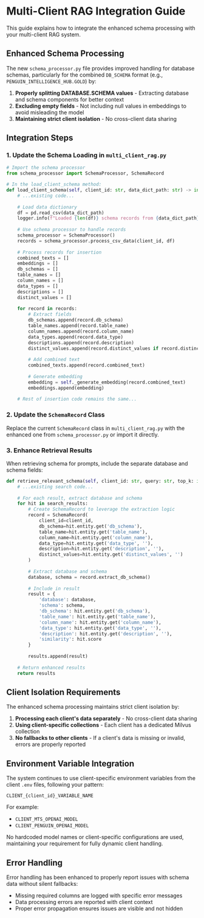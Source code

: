 # Multi-Client RAG Integration Guide

This guide explains how to integrate the enhanced schema processing with your multi-client RAG system.

## Enhanced Schema Processing

The new `schema_processor.py` file provides improved handling for database schemas, particularly for the combined `DB_SCHEMA` format (e.g., `PENGUIN_INTELLIGENCE_HUB.GOLD`) by:

1. **Properly splitting DATABASE.SCHEMA values** - Extracting database and schema components for better context
2. **Excluding empty fields** - Not including null values in embeddings to avoid misleading the model
3. **Maintaining strict client isolation** - No cross-client data sharing

## Integration Steps

### 1. Update the Schema Loading in `multi_client_rag.py`

```python
# Import the schema processor
from schema_processor import SchemaProcessor, SchemaRecord

# In the load_client_schema method:
def load_client_schema(self, client_id: str, data_dict_path: str) -> int:
    # ...existing code...
    
    # Load data dictionary
    df = pd.read_csv(data_dict_path)
    logger.info(f"Loaded {len(df)} schema records from {data_dict_path}")
    
    # Use schema processor to handle records
    schema_processor = SchemaProcessor()
    records = schema_processor.process_csv_data(client_id, df)
    
    # Process records for insertion
    combined_texts = []
    embeddings = []
    db_schemas = []
    table_names = []
    column_names = []
    data_types = []
    descriptions = []
    distinct_values = []
    
    for record in records:
        # Extract fields
        db_schemas.append(record.db_schema)
        table_names.append(record.table_name)
        column_names.append(record.column_name)
        data_types.append(record.data_type)
        descriptions.append(record.description)
        distinct_values.append(record.distinct_values if record.distinct_values else "")
        
        # Add combined text
        combined_texts.append(record.combined_text)
        
        # Generate embedding
        embedding = self._generate_embedding(record.combined_text)
        embeddings.append(embedding)
    
    # Rest of insertion code remains the same...
```

### 2. Update the `SchemaRecord` Class

Replace the current `SchemaRecord` class in `multi_client_rag.py` with the enhanced one from `schema_processor.py` or import it directly.

### 3. Enhance Retrieval Results

When retrieving schema for prompts, include the separate database and schema fields:

```python
def retrieve_relevant_schema(self, client_id: str, query: str, top_k: int = 5):
    # ...existing search code...
    
    # For each result, extract database and schema
    for hit in search_results:
        # Create SchemaRecord to leverage the extraction logic
        record = SchemaRecord(
            client_id=client_id,
            db_schema=hit.entity.get('db_schema'),
            table_name=hit.entity.get('table_name'),
            column_name=hit.entity.get('column_name'),
            data_type=hit.entity.get('data_type', ''),
            description=hit.entity.get('description', ''),
            distinct_values=hit.entity.get('distinct_values', '')
        )
        
        # Extract database and schema
        database, schema = record.extract_db_schema()
        
        # Include in result
        result = {
            'database': database,
            'schema': schema,
            'db_schema': hit.entity.get('db_schema'),
            'table_name': hit.entity.get('table_name'),
            'column_name': hit.entity.get('column_name'),
            'data_type': hit.entity.get('data_type', ''),
            'description': hit.entity.get('description', ''),
            'similarity': hit.score
        }
        
        results.append(result)
    
    # Return enhanced results
    return results
```

## Client Isolation Requirements

The enhanced schema processing maintains strict client isolation by:

1. **Processing each client's data separately** - No cross-client data sharing
2. **Using client-specific collections** - Each client has a dedicated Milvus collection
3. **No fallbacks to other clients** - If a client's data is missing or invalid, errors are properly reported

## Environment Variable Integration

The system continues to use client-specific environment variables from the client `.env` files, following your pattern:

```
CLIENT_{client_id}_VARIABLE_NAME
```

For example:
- `CLIENT_MTS_OPENAI_MODEL`
- `CLIENT_PENGUIN_OPENAI_MODEL`

No hardcoded model names or client-specific configurations are used, maintaining your requirement for fully dynamic client handling.

## Error Handling

Error handling has been enhanced to properly report issues with schema data without silent fallbacks:

- Missing required columns are logged with specific error messages
- Data processing errors are reported with client context
- Proper error propagation ensures issues are visible and not hidden
